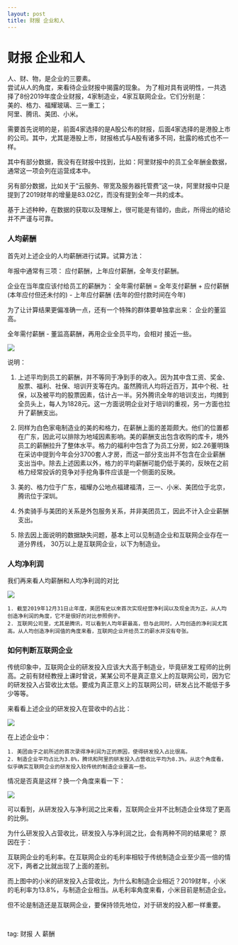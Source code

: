 ```yaml
---
layout: post
title: 财报 企业和人
---
```


# 财报 企业和人

人、财、物，是企业的三要素。  
尝试从人的角度，来看待企业财报中揭露的现象。
为了相对具有说明性，一共选择了8份2019年度企业财报，4家制造业，4家互联网企业。它们分别是：  
美的、格力、福耀玻璃、三一重工；  
阿里、腾讯、美团、小米。

需要首先说明的是，前面4家选择的是A股公布的财报，后面4家选择的是港股上市的公司。其中，尤其是港股上市，财报格式与A股有诸多不同，批露的格式也不一样。

其中有部分数据，我没有在财报中找到，比如：阿里财报中的员工全年酬金数据，通常这一项会列在运营成本中。

另有部分数据，比如关于“云服务、带宽及服务器托管费”这一块，阿里财报中只是提到了2019财年的增量是83.02亿，而没有提到全年一共的成本。

基于上述种种，在数据的获取以及理解上，很可能是有错的，由此，所得出的结论并不严谨与可靠。

### 人均薪酬

首先对上述企业的人均薪酬进行试算。试算方法：

年报中通常有三项：
应付薪酬，上年应付薪酬，全年支付薪酬。

企业在当年度应该付给员工的薪酬为：
全年需付薪酬 = 全年支付薪酬 + 应付薪酬 (本年应付但还未付的) - 上年应付薪酬 (去年的但付款时间在今年)

为了让计算结果更偏准确一点，还有一个特殊的群体要单独拿出来：
企业的董监高。

全年需付薪酬 - 董监高薪酬，再用企业全员平均，会相对
接近一些。

<img src="{{site.url}}/img/financial_report_003.jpg">


说明：

1. 上述平均到员工的薪酬，并不等同于净到手的收入。因为其中含工资、奖金、股票、福利、社保、培训开支等在内。虽然腾讯人均将近百万，其中个税、社保，以及被平均的股票因素，估计占一半。另外腾讯全年的培训支出，均摊到全员头上，每人为1828元。这一方面说明企业对于培训的重视，另一方面也拉升了薪酬支出。  

2. 同样为白色家电制造业的美的和格力，在薪酬上面的差距颇大。他们的位置都在广东，因此可以排除为地域因素影响。美的薪酬支出包含收购的库卡，境外员工的薪酬拉升了整体水平。格力的福利中包含了为员工分房，如2.26董明珠在采访中提到今年会分3700套人才房，而这一部分支出并不包含在企业薪酬支出当中。除去上述因素以外，格力的平均薪酬可能仍低于美的，反映在之前格力经常投诉的竞争对手挖角事件应该是一个侧面的反映。  

3. 美的、格力位于广东，福耀办公地点福建福清，三一、小米、美团位于北京，腾讯位于深圳。  

4. 外卖骑手与美团的关系是外包服务关系，并非美团员工，因此不计入企业薪酬支出。  

5. 除去因上面说明的数据缺失问题，基本上可以见制造企业和互联网企业存在一道分界线， 30万以上是互联网企业，以下为制造业。  

### 人均净利润

我们再来看人均薪酬和人均净利润的对比

<img src="{{site.url}}/img/financial_report_004.jpg">


	1. 截至2019年12月31日止年度，美团有史以來首次实现经营净利润以及现金流为正。从人均创造净利润的角度，它不是很好的对比参照例子。
	2. 互联网公司里，尤其是腾讯，可以看到人均年薪最高，但与此同时，人均创造的净利润尤其高。从人均创造净利润值的角度来看，互联网企业开给员工的薪水并没有夸张。
	
### 如何判断互联网企业

传统印象中，互联网企业的研发投入应该大大高于制造业，毕竟研发工程师的比例高。之前有财经教授上课时曾说，某某公司不是真正意义上的互联网公司，因为它的研发投入占营收比太低。要成为真正意义上的互联网公司，研发占比不能低于多少等等。

来看看上述企业的研发投入在营收中的占比：

<img src="{{site.url}}/img/financial_report_005.jpg">

在上述企业中：

	1. 美团由于之前所述的首次录得净利润为正的原因，使得研发投入占比很高。
	2. 制造企业平均占比为3.8%，腾讯和阿里的研发投入占营收比平均为8.3%，从这个角度看，似乎确实互联网企业的研发投入较传统的制造企业要高一些。

情况是否真是这样？换一个角度来看一下：

<img src="{{site.url}}/img/financial_report_006.jpg">

可以看到，从研发投入与净利润之比来看，互联网企业并不比制造企业体现了更高的比例。

为什么研发投入占营收比，研发投入与净利润之比，会有两种不同的结果呢？
原因在于：

互联网企业的毛利率。在互联网企业的毛利率相较于传统制造企业至少高一倍的情况下，两者之比就出现了上面的差别。

而上图中的小米的研发投入占营收比，为什么和制造企业相近？2019财年，小米的毛利率为13.8%，与制造企业相当。从毛利率角度来看，小米目前是制造企业。

但不论是制造还是互联网企业，要保持领先地位，对于研发的投入都一样重要。






<br>

tag: 财报 人 薪酬

<br>

